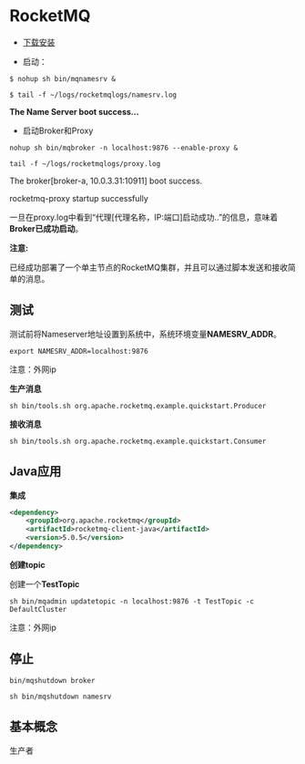 # RocketMQ

+ [下载安装](https://rocketmq.apache.org/docs/quickStart/01quickstart)

+ 启动：
```shell
$ nohup sh bin/mqnamesrv &

$ tail -f ~/logs/rocketmqlogs/namesrv.log
```
**The Name Server boot success...**

+ 启动Broker和Proxy

```shell
nohup sh bin/mqbroker -n localhost:9876 --enable-proxy &

tail -f ~/logs/rocketmqlogs/proxy.log 
```
The broker[broker-a, 10.0.3.31:10911] boot success. 

rocketmq-proxy startup successfully

一旦在proxy.log中看到“代理[代理名称，IP:端口]启动成功..”的信息，意味着**Broker已成功启动**。

**注意:**

已经成功部署了一个单主节点的RocketMQ集群，并且可以通过脚本发送和接收简单的消息。

## 测试
测试前将Nameserver地址设置到系统中，系统环境变量**NAMESRV_ADDR**。

```shell
export NAMESRV_ADDR=localhost:9876
```
注意：外网ip

**生产消息**

```shell
sh bin/tools.sh org.apache.rocketmq.example.quickstart.Producer
```

**接收消息**
```shell
sh bin/tools.sh org.apache.rocketmq.example.quickstart.Consumer
```

## Java应用

**集成**
```xml
<dependency>
    <groupId>org.apache.rocketmq</groupId>
    <artifactId>rocketmq-client-java</artifactId>
    <version>5.0.5</version>
</dependency>
```
**创建topic**

创建一个**TestTopic**
```shell
sh bin/mqadmin updatetopic -n localhost:9876 -t TestTopic -c DefaultCluster
```
注意：外网ip

## 停止

```shell
bin/mqshutdown broker

sh bin/mqshutdown namesrv
```

## 基本概念

生产者